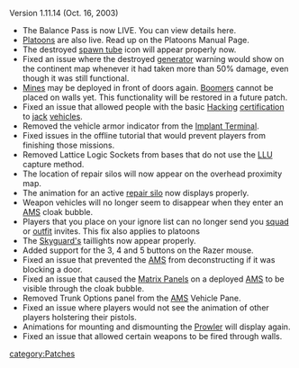 Version 1.11.14 (Oct. 16, 2003)

- The Balance Pass is now LIVE. You can view details here.
- [Platoons](../Platoon.md) are also live. Read up on the
  Platoons Manual Page.
- The destroyed [spawn tube](spawn_tube.md) icon will appear
  properly now.
- Fixed an issue where the destroyed [generator](generator.md)
  warning would show on the continent map whenever it had taken more
  than 50% damage, even though it was still functional.
- [Mines](Mine.md) may be deployed in front of doors again.
  [Boomers](../Boomer.md) cannot be placed on walls yet. This
  functionality will be restored in a future patch.
- Fixed an issue that allowed people with the basic
  [Hacking](</Hacking_(Certification)>)
  [certification](certification.md) to [jack](jack.md)
  [vehicles](vehicle.md).
- Removed the vehicle armor indicator from the [Implant
  Terminal](../Implant_Terminal.md).
- Fixed issues in the offline tutorial that would prevent players from
  finishing those missions.
- Removed Lattice Logic Sockets from bases that do not use the
  [LLU](../LLU.md) capture method.
- The location of repair silos will now appear on the overhead
  proximity map.
- The animation for an active [repair silo](repair_silo.md)
  now displays properly.
- Weapon vehicles will no longer seem to disappear when they enter an
  [AMS](../AMS.md) cloak bubble.
- Players that you place on your ignore list can no longer send you
  [squad](squad.md) or [outfit](outfit.md) invites.
  This fix also applies to platoons
- The [Skyguard's](../Skyguard.md) taillights now appear
  properly.
- Added support for the 3, 4 and 5 buttons on the Razer mouse.
- Fixed an issue that prevented the [AMS](../AMS.md) from
  deconstructing if it was blocking a door.
- Fixed an issue that caused the [Matrix
  Panels](../Matrix_Panel.md) on a deployed [AMS](../AMS.md)
  to be visible through the cloak bubble.
- Removed Trunk Options panel from the [AMS](../AMS.md) Vehicle
  Pane.
- Fixed an issue where players would not see the animation of other
  players holstering their pistols.
- Animations for mounting and dismounting the
  [Prowler](../Prowler.md) will display again.
- Fixed an issue that allowed certain weapons to be fired through
  walls.

[category:Patches](category:Patches.md)
